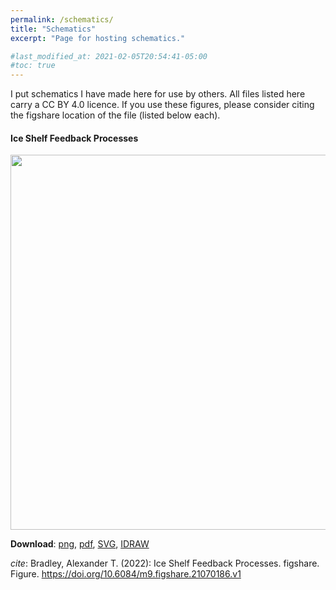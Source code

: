 ```yaml
---
permalink: /schematics/
title: "Schematics"
excerpt: "Page for hosting schematics."

#last_modified_at: 2021-02-05T20:54:41-05:00
#toc: true
---
```

I put schematics I have made here for use by others. All files listed here carry a CC BY 4.0 licence. If you use these figures, please consider citing the figshare location of the file (listed below each).

#### Ice Shelf Feedback Processes
<img align = "centre" src="../assets/schematics/shelf_feedbacks.png" alt="" title="" width="600" />


**Download**: [png](https://alextbradley.github.io/assets/schematics/shelf_feedbacks.png), [pdf](https://alextbradley.github.io/assets/schematics/shelf_feedbacks.pdf), [SVG](https://alextbradley.github.io/assets/schematics/shelf_feedbacks.svg), [IDRAW](https://alextbradley.github.io/assets/schematics/shelf_feedbacks.IDRAW) 

_cite_: Bradley, Alexander T. (2022): Ice Shelf Feedback Processes. figshare. Figure. https://doi.org/10.6084/m9.figshare.21070186.v1 
